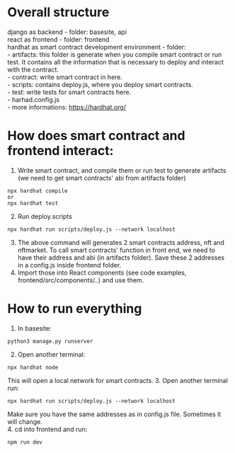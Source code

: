 # Overall structure
django as backend - folder: basesite, api  
react as frontend - folder: frontend  
hardhat as smart contract development environment - folder:  
    - artifacts: this folder is generate when you compile smart contract or run test. It contains all the information that is necessary to deploy and interact with the contract.  
    - contract: write smart contract in here.  
    - scripts: contains deploy.js, where you deploy smart contracts.  
    - test: write tests for smart contracts here.  
    - harhad.config.js  
    - more informations: https://hardhat.org/  


# How does smart contract and frontend interact:  
1. Write smart contract, and compile them or run test to generate artifacts (we need to get smart contracts' abi from artifacts folder)
```shell
npx hardhat compile
or 
npx hardhat test
```
2. Run deploy.scripts 
```shell
npx hardhat run scripts/deploy.js --network localhost
```
3. The above command will generates 2 smart contracts address, nft and nftmarket. To call smart contracts' function in front end, we need to have their address and abi (in artifacts folder). Save these 2 addresses in a config.js inside frontend folder.
4. Import those into React components (see code examples, frontend/src/components/..) and use them.

# How to run everything
1. In basesite:
```shell
python3 manage.py runserver
```
2. Open another terminal:
```shell
npx hardhat node
```
This will open a local network for smart contracts.
3. Open another terminal run: 
```shell
npx hardhat run scripts/deploy.js --network localhost
```
Make sure you have the same addresses as in config.js file. Sometimes it will change.  
4. cd into frontend and run:
```shell
npm run dev
```
